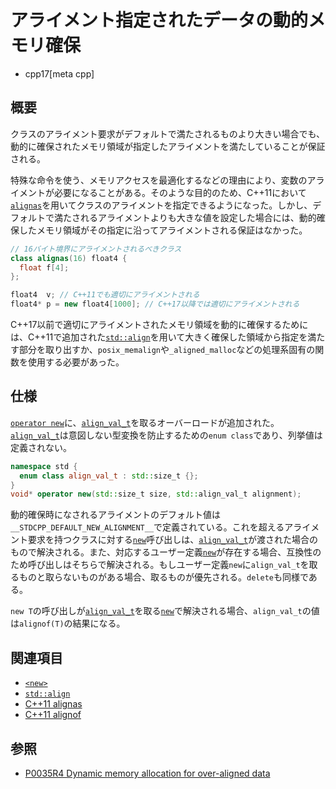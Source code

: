# アライメント指定されたデータの動的メモリ確保
* cpp17[meta cpp]

## 概要

クラスのアライメント要求がデフォルトで満たされるものより大きい場合でも、動的に確保されたメモリ領域が指定したアライメントを満たしていることが保証される。

特殊な命令を使う、メモリアクセスを最適化するなどの理由により、変数のアライメントが必要になることがある。そのような目的のため、C++11において[`alignas`](/lang/cpp11/alignas.md)を用いてクラスのアライメントを指定できるようになった。しかし、デフォルトで満たされるアライメントよりも大きな値を設定した場合には、動的確保したメモリ領域がその指定に沿ってアライメントされる保証はなかった。

```cpp
// 16バイト境界にアライメントされるべきクラス
class alignas(16) float4 {
  float f[4];
};

float4  v; // C++11でも適切にアライメントされる
float4* p = new float4[1000]; // C++17以降では適切にアライメントされる
```

C++17以前で適切にアライメントされたメモリ領域を動的に確保するためには、C++11で追加された[`std::align`](/reference/memory/align.md)を用いて大きく確保した領域から指定を満たす部分を取り出すか、`posix_memalign`や`_aligned_malloc`などの処理系固有の関数を使用する必要があった。

## 仕様

[`operator new`](/reference/new/op_new.md)に、[`align_val_t`](/reference/new/align_val_t.md)を取るオーバーロードが追加された。[`align_val_t`](/reference/new/align_val_t.md)は意図しない型変換を防止するための`enum class`であり、列挙値は定義されない。

```cpp
namespace std {
  enum class align_val_t : std::size_t {};
}
void* operator new(std::size_t size, std::align_val_t alignment);
```

動的確保時になされるアライメントのデフォルト値は`__STDCPP_DEFAULT_NEW_ALIGNMENT__`で定義されている。これを超えるアライメント要求を持つクラスに対する[`new`](/reference/new/op_new.md)呼び出しは、[`align_val_t`](/reference/new/align_val_t.md)が渡された場合のもので解決される。また、対応するユーザー定義[`new`](/reference/new/op_new.md)が存在する場合、互換性のため呼び出しはそちらで解決される。もしユーザー定義`new`に`align_val_t`を取るものと取らないものがある場合、取るものが優先される。`delete`も同様である。

`new T`の呼び出しが[`align_val_t`](/reference/new/align_val_t.md)を取る[`new`](/reference/new/op_new.md)で解決される場合、`align_val_t`の値は`alignof(T)`の結果になる。

## 関連項目
- [`<new>`](/reference/new.md)
- [`std::align`](/reference/memory/align.md)
- [C++11 alignas](/lang/cpp11/alignas.md)
- [C++11 alignof](/lang/cpp11/alignof.md)

## 参照
- [P0035R4 Dynamic memory allocation for over-aligned data](http://www.open-std.org/jtc1/sc22/wg21/docs/papers/2016/p0035r4.html)
